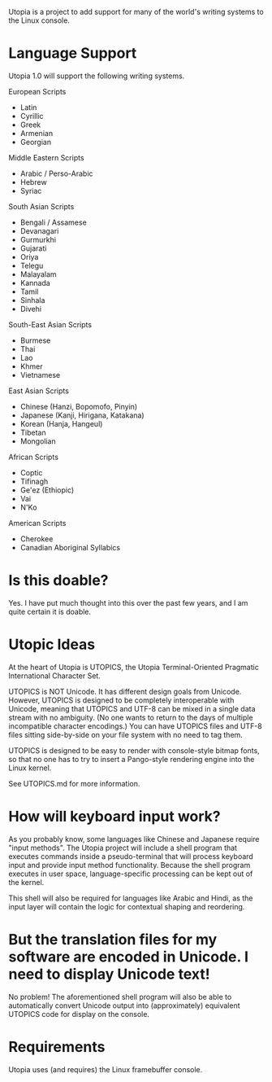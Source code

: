 Utopia is a project to add support for many of the world's writing systems to the Linux console.

# Language Support

Utopia 1.0 will support the following writing systems.

European Scripts
 * Latin
 * Cyrillic
 * Greek
 * Armenian
 * Georgian

Middle Eastern Scripts
 * Arabic / Perso-Arabic
 * Hebrew
 * Syriac

South Asian Scripts
 * Bengali / Assamese
 * Devanagari
 * Gurmurkhi
 * Gujarati
 * Oriya
 * Telegu
 * Malayalam
 * Kannada
 * Tamil
 * Sinhala
 * Divehi

South-East Asian Scripts
 * Burmese
 * Thai
 * Lao
 * Khmer
 * Vietnamese

East Asian Scripts
 * Chinese (Hanzi, Bopomofo, Pinyin)
 * Japanese (Kanji, Hirigana, Katakana)
 * Korean (Hanja, Hangeul)
 * Tibetan
 * Mongolian

African Scripts
 * Coptic
 * Tifinagh
 * Ge'ez (Ethiopic)
 * Vai
 * N'Ko

American Scripts
 * Cherokee
 * Canadian Aboriginal Syllabics

# Is this doable?

Yes. I have put much thought into this over the past few years, and I am quite certain it is doable.

# Utopic Ideas

At the heart of Utopia is UTOPICS, the Utopia Terminal-Oriented Pragmatic International Character Set.

UTOPICS is NOT Unicode. It has different design goals from Unicode. However, UTOPICS is designed to be completely interoperable with Unicode, meaning that UTOPICS and UTF-8 can be mixed in a single data stream with no ambiguity. (No one wants to return to the days of multiple incompatible character encodings.) You can have UTOPICS files and UTF-8 files sitting side-by-side on your file system with no need to tag them.

UTOPICS is designed to be easy to render with console-style bitmap fonts, so that no one has to try to insert a Pango-style rendering engine into the Linux kernel.

See UTOPICS.md for more information.

# How will keyboard input work?

As you probably know, some languages like Chinese and Japanese require "input methods". The Utopia project will include a shell program that executes commands inside a pseudo-terminal that will process keyboard input and provide input method functionality. Because the shell program executes in user space, language-specific processing can be kept out of the kernel.

This shell will also be required for languages like Arabic and Hindi, as the input layer will contain the logic for contextual shaping and reordering.

# But the translation files for my software are encoded in Unicode. I need to display Unicode text!

No problem! The aforementioned shell program will also be able to automatically convert Unicode output into (approximately) equivalent UTOPICS code for display on the console.

# Requirements

Utopia uses (and requires) the Linux framebuffer console.
